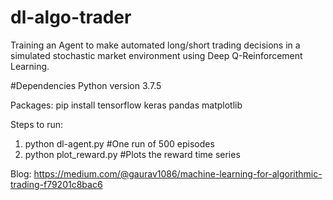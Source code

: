 # dl-algo-trader
Training an Agent to make automated long/short trading decisions in a simulated stochastic market environment using 
Deep Q-Reinforcement Learning.

#Dependencies
Python version 3.7.5

Packages:
pip install tensorflow keras pandas matplotlib

Steps to run: 
1. python dl-agent.py #One run of 500 episodes 
2. python plot_reward.py #Plots the reward time series

Blog: https://medium.com/@gaurav1086/machine-learning-for-algorithmic-trading-f79201c8bac6
